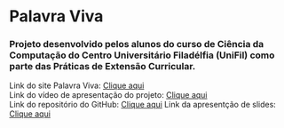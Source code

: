 # Palavra Viva   

### Projeto desenvolvido pelos alunos do curso de Ciência da Computação do Centro Universitário Filadélfia (UniFil) como parte das Práticas de Extensão Curricular.   

Link do site Palavra Viva: [Clique aqui](https://pe-palavraviva.blogspot.com/)   
Link do vídeo de apresentação do projeto: [Clique aqui](https://youtube.com/)   
Link do repositório do GitHub: [Clique aqui](https://github.com/mateuseuz/palavraviva)
Link da apresentção de slides: [Clique aqui](https://tome.app/queles-pique/palavra-viva-clud1463801klo362vqot6vvi)
